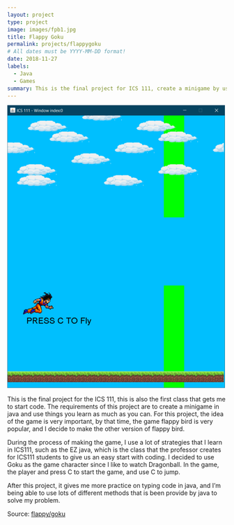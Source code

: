 ```yaml
---
layout: project
type: project
image: images/fpb1.jpg
title: Flappy Goku
permalink: projects/flappygoku
# All dates must be YYYY-MM-DD format!
date: 2018-11-27
labels:
  - Java
  - Games
summary: This is the final project for ICS 111, create a minigame by using java.
---
```


<img class="ui medium right floated rounded image" src="../images/fpb1.jpg">

This is the final project for the ICS 111, this is also the first class that gets me to start code. The requirements of this project are to create a minigame in java and use things you learn as much as you can. For this project, the idea of the game is very important, by that time, the game flappy bird is very popular, and I decide to make the other version of flappy bird.

During the process of making the game, I use a lot of strategies that I learn in ICS111, such as the EZ java, which is the class that the professor creates for ICS111 students to give us an easy start with coding. I decided to use Goku as the game character since I like to watch Dragonball. In the game, the player and press C to start the game, and use C to jump.

After this project, it gives me more practice on typing code in java, and I’m being able to use lots of different methods that is been provide by java to solve my problem.


Source: <a href="https://github.com/ShengT-Jin/flappygoku"><i class="large github icon"></i>flappy/goku</a>



